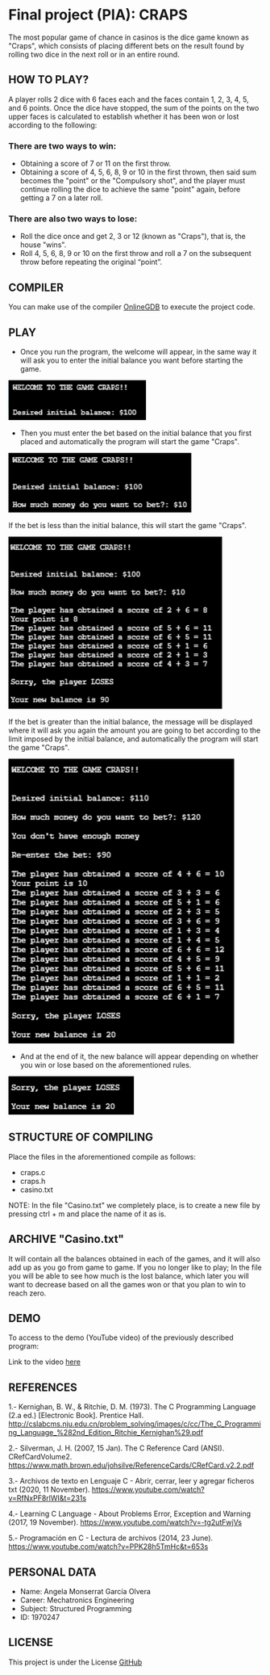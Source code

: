 # Final project (PIA): CRAPS 
The most popular game of chance in casinos is the dice game known as "Craps", which consists of placing different bets on the result found by rolling two dice in the next roll or in an entire round.

## HOW TO PLAY?
A player rolls 2 dice with 6 faces each and the faces contain 1, 2, 3, 4, 5, and 6 points. Once the dice have stopped, the sum of the points on the two upper faces is calculated to establish whether it has been won or lost according to the following:

### There are two ways to win:
- Obtaining a score of 7 or 11 on the first throw.
- Obtaining a score of 4, 5, 6, 8, 9 or 10 in the first thrown, then said sum becomes the "point" or the "Compulsory shot", and the player must continue rolling the dice to achieve the same "point" again, before getting a 7 on a later roll.

### There are also two ways to lose:
- Roll the dice once and get 2, 3 or 12 (known as "Craps"), that is, the house "wins".
- Roll 4, 5, 6, 8, 9 or 10 on the first throw and roll a 7 on the subsequent throw before repeating the original “point”.

## COMPILER 
You can make use of the compiler [OnlineGDB](https://www.onlinegdb.com/) to execute the project code. 

## PLAY
- Once you run the program, the welcome will appear, in the same way it will ask you to enter the initial balance you want before starting the game. 

<img src="screens/1.png">

- Then you must enter the bet based on the initial balance that you first placed and automatically the program will start the game "Craps". 

<img src="screens/2.png">

If the bet is less than the initial balance, this will start the game "Craps".

<img src="screens/3.png">

If the bet is greater than the initial balance, the message will be displayed where it will ask you again the amount you are going to bet according to the limit imposed by the initial balance, and automatically the program will start the game "Craps". 

<img src="screens/4.png">

- And at the end of it, the new balance will appear depending on whether you win or lose based on the aforementioned rules.

<img src="screens/5.png">

## STRUCTURE OF COMPILING 
Place the files in the aforementioned compile as follows:
- craps.c
- craps.h 
- casino.txt 

NOTE: In the file "Casino.txt" we completely place, is to create a new file by pressing ctrl + m and place the name of it as is.

## ARCHIVE "Casino.txt"
It will contain all the balances obtained in each of the games, and it will also add up as you go from game to game. If you no longer like to play; In the file you will be able to see how much is the lost balance, which later you will want to decrease based on all the games won or that you plan to win to reach zero.

## DEMO
To access to the demo (YouTube video) of the previously described program:

Link to the video [here](https://youtu.be/aG55-E5CS5g)

## REFERENCES
1.- Kernighan, B. W., & Ritchie, D. M. (1973). The C Programming Language (2.a ed.) [Electronic Book]. Prentice Hall. http://cslabcms.nju.edu.cn/problem_solving/images/c/cc/The_C_Programming_Language_%282nd_Edition_Ritchie_Kernighan%29.pdf

2.- Silverman, J. H. (2007, 15 Jan). The C Reference Card (ANSI). CRefCardVolume2. https://www.math.brown.edu/johsilve/ReferenceCards/CRefCard.v2.2.pdf

3.- Archivos de texto en Lenguaje C - Abrir, cerrar, leer y agregar ficheros txt (2020, 11 November). https://www.youtube.com/watch?v=RfNxPF8rlWI&t=231s

4.- Learning C Language - About Problems Error, Exception and Warning (2017, 19 November). https://www.youtube.com/watch?v=-tg2utFwjVs

5.- Programación en C - Lectura de archivos (2014, 23 June). https://www.youtube.com/watch?v=PPK28h5TmHc&t=653s


## PERSONAL DATA 
- Name: Angela Monserrat García Olvera 
- Career: Mechatronics Engineering
- Subject: Structured Programming
- ID: 1970247

## LICENSE
This project is under the License [GitHub](https://github.com/AngelaGarciaOlvera1970247)
